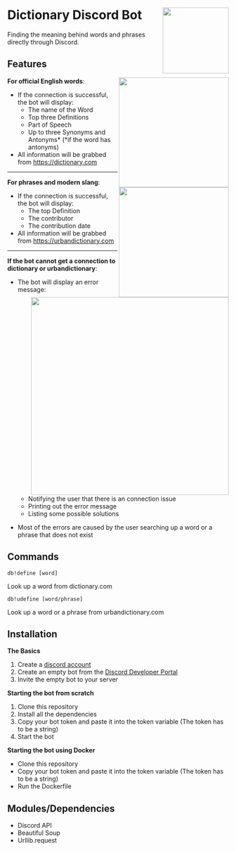 # Dictionary Discord Bot <img src="https://i.imgur.com/NBbOMgg.png" width="150px" align="right"></img>

Finding the meaning behind words and phrases directly through Discord.

## Features
**For official English words**: <img src="https://i.imgur.com/1bD29dw.png" width="250px" align="right"></img>

- If the connection is successful, the bot will display:
  - The name of the Word
  - Top three Definitions
  - Part of Speech
  - Up to three Synonyms and Antonyms* (*if the word has antonyms)
- All information will be grabbed from https://dictionary.com

<hr>

**For phrases and modern slang**: <img src="https://i.imgur.com/nrwLGD9.png" width="250px" align="right"></img>
- If the connection is successful, the bot will display:
  - The top Definition
  - The contributor
  - The contribution date
- All information will be grabbed from https://urbandictionary.com

<hr>

**If the bot cannot get a connection to dictionary or urbandictionary**:<img src="https://i.imgur.com/zfFBT5i.png" width="450px" align="right"></img>
- The bot will display an error message:
  - Notifying the user that there is an connection issue
  - Printing out the error message
  - Listing some possible solutions

- Most of the errors are caused by the user searching up a word or a phrase that does not exist

## Commands
<code>db!define [word]</code>

Look up a word from dictionary.com

<code>db!udefine [word/phrase]</code>

Look up a word or a phrase from urbandictionary.com

## Installation
<div><strong>The Basics</strong>
<ol>
  <li>Create a <a href="https://discord.com/">discord account</a></li>
  <li>Create an empty bot from the <a href="https://discord.com/developers/applications">Discord Developer Portal</a></li>
  <li>Invite the empty bot to your server</li>
</ol>
</div>

<div><strong>Starting the bot from scratch</strong>
<ol>
  <li>Clone this repository</li>
  <li>Install all the dependencies</li>
  <li>Copy your bot token and paste it into the token variable (The token has to be a string)</li>
  <li>Start the bot</li>
</ol>
</div>

**Starting the bot using Docker**
- Clone this repository
- Copy your bot token and paste it into the token variable (The token has to be a string)
- Run the Dockerfile

## Modules/Dependencies
- Discord API
- Beautiful Soup
- Urllib.request
